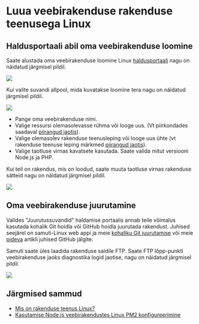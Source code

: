 <properties 
    pageTitle="Kuidas luua Web App rakenduse teenusega Linux | Microsoft Azure'i" 
    description="Web Appi loomine töövoo rakenduse teenuse Linuxi jaoks." 
    keywords="Azure'i rakendust service, veebirakenduse, linux oss"
    services="app-service" 
    documentationCenter="" 
    authors="naziml" 
    manager="wpickett" 
    editor=""/>

<tags 
    ms.service="app-service" 
    ms.workload="na" 
    ms.tgt_pltfrm="na" 
    ms.devlang="na" 
    ms.topic="article" 
    ms.date="10/10/2016" 
    ms.author="naziml"/>

# <a name="create-a-web-app-with-app-service-on-linux"></a>Luua veebirakenduse rakenduse teenusega Linux

## <a name="using-the-management-portal-to-create-your-web-app"></a>Haldusportaali abil oma veebirakenduse loomine
Saate alustada oma veebirakenduse loomine Linux [haldusportaali](https://portal.azure.com) nagu on näidatud järgmisel pildil.

![][1]

Kui valite suvandi allpool, mida kuvatakse loomine tera nagu on näidatud järgmisel pildil. 

![][2]

-   Pange oma veebirakenduse nimi.
-   Valige ressursi olemasolevasse rühma või looge uus. (Vt piirkondades saadaval [piirangud jaotis](./app-service-linux-intro.md)).
-   Valige olemasolev rakenduse teenusleping või looge uus ühte (vt rakenduse teenuse leping märkmed [piirangud jaotis](./app-service-linux-intro.md)). 
-   Valige taotluse virnas kavatsete kasutada. Saate valida mitut versiooni Node.js ja PHP. 

Kui teil on rakendus, mis on loodud, saate muuta taotluse virnas rakenduse sätteid nagu on näidatud järgmisel pildil.

![][3]

## <a name="deploying-your-web-app"></a>Oma veebirakenduse juurutamine

Valides "Juurutussuvandid" haldamise portaalis annab teile võimalus kasutada kohalik Git hoidla või GitHub hoidla juurutada rakendust. Juhised seejärel on samuti-Linux web appi ja meie [kohaliku Git juurutamise](./app-service-deploy-local-git.md) või meie [pideva](./app-service-continuous-deployment.md) artikli juhised GitHub jälgite.

Samuti saate üles laadida rakenduse saidile FTP. Saate FTP lõpp-punkti veebirakenduse jaoks diagnostika logid jaotise, nagu on näidatud järgmisel pildil.

![][4]


## <a name="next-steps"></a>Järgmised sammud ##

* [Mis on rakenduse teenus Linux?](./app-service-linux-intro.md)
* [Kasutamise Node.js veebirakendustes Linux PM2 konfigureerimine](./app-service-linux-using-nodejs-pm2.md)

<!--Image references-->
[1]: ./media/app-service-linux-how-to-create-a-web-app/top-level-create.png
[2]: ./media/app-service-linux-how-to-create-a-web-app/create-blade.png
[3]: ./media/app-service-linux-how-to-create-a-web-app/application-settings-change-stack.png
[4]: ./media/app-service-linux-how-to-create-a-web-app/diagnostic-logs-ftp.png
